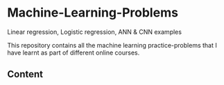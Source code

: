 # Machine-Learning-Problems
Linear regression, Logistic regression, ANN &amp; CNN examples

This repository contains all the machine learning practice-problems that I have learnt as part of different online courses.

Content
---
